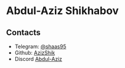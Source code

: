 # Abdul-Aziz Shikhabov

## Contacts

* Telegram: [@shaas95](https://t.me/shaas95)
* Github: [AzizShik](https://github.com/AzizShik)
* Discord [Abdul-Aziz](https://discordapp.com/users/831809123582345256)